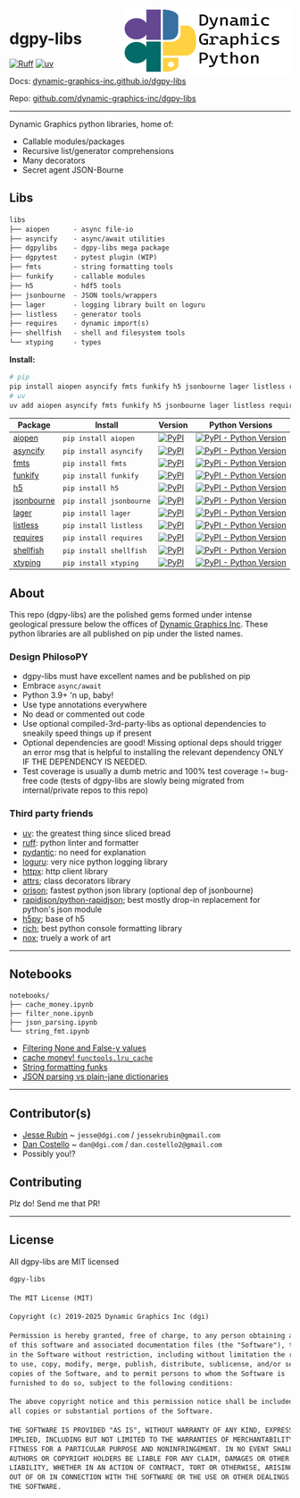 <a href="https://github.com/dynamic-graphics-inc/dgpy-libs">
<img align="right" src="https://github.com/dynamic-graphics-inc/dgpy-libs/blob/main/docs/images/dgpy_banner.svg?raw=true" alt="drawing" height="120" width="300"/>
</a>

# dgpy-libs

[![Ruff](https://img.shields.io/endpoint?url=https://raw.githubusercontent.com/astral-sh/ruff/main/assets/badge/v2.json)](https://github.com/astral-sh/ruff)
[![uv](https://img.shields.io/endpoint?url=https://raw.githubusercontent.com/astral-sh/uv/main/assets/badge/v0.json)](https://github.com/astral-sh/uv)

Docs:
[dynamic-graphics-inc.github.io/dgpy-libs](https://dynamic-graphics-inc.github.io/dgpy-libs/)

Repo:
[github.com/dynamic-graphics-inc/dgpy-libs](https://github.com/dynamic-graphics-inc/dgpy-libs)

---

Dynamic Graphics python libraries, home of:

- Callable modules/packages
- Recursive list/generator comprehensions
- Many decorators
- Secret agent JSON-Bourne

## Libs

```txt
libs
├── aiopen      - async file-io
├── asyncify    - async/await utilities
├── dgpylibs    - dgpy-libs mega package
├── dgpytest    - pytest plugin (WIP)
├── fmts        - string formatting tools
├── funkify     - callable modules
├── h5          - hdf5 tools
├── jsonbourne  - JSON tools/wrappers
├── lager       - logging library built on loguru
├── listless    - generator tools
├── requires    - dynamic import(s)
├── shellfish   - shell and filesystem tools
└── xtyping     - types
```

**Install:**

```bash
# pip
pip install aiopen asyncify fmts funkify h5 jsonbourne lager listless requires shellfish xtyping
# uv
uv add aiopen asyncify fmts funkify h5 jsonbourne lager listless requires shellfish xtyping
```

| Package                         | Install                  | Version                                                                                                                      | Python Versions                                                                                                                                        |
| ------------------------------- | ------------------------ | ---------------------------------------------------------------------------------------------------------------------------- | ------------------------------------------------------------------------------------------------------------------------------------------------------ |
| [aiopen](./libs/aiopen)         | `pip install aiopen`     | [![PyPI](https://img.shields.io/pypi/v/aiopen?style=flat-square&cacheSeconds=600)](https://pypi.org/project/aiopen/)         | [![PyPI - Python Version](https://img.shields.io/pypi/pyversions/aiopen?style=flat-square&cacheSeconds=600)](https://pypi.org/project/aiopen/)         |
| [asyncify](./libs/asyncify)     | `pip install asyncify`   | [![PyPI](https://img.shields.io/pypi/v/asyncify?style=flat-square&cacheSeconds=600)](https://pypi.org/project/asyncify/)     | [![PyPI - Python Version](https://img.shields.io/pypi/pyversions/asyncify?style=flat-square&cacheSeconds=600)](https://pypi.org/project/asyncify/)     |
| [fmts](./libs/fmts)             | `pip install fmts`       | [![PyPI](https://img.shields.io/pypi/v/fmts?style=flat-square&cacheSeconds=600)](https://pypi.org/project/fmts/)             | [![PyPI - Python Version](https://img.shields.io/pypi/pyversions/fmts?style=flat-square&cacheSeconds=600)](https://pypi.org/project/fmts/)             |
| [funkify](./libs/funkify)       | `pip install funkify`    | [![PyPI](https://img.shields.io/pypi/v/funkify?style=flat-square&cacheSeconds=600)](https://pypi.org/project/funkify/)       | [![PyPI - Python Version](https://img.shields.io/pypi/pyversions/funkify?style=flat-square&cacheSeconds=600)](https://pypi.org/project/funkify/)       |
| [h5](./libs/h5)                 | `pip install h5`         | [![PyPI](https://img.shields.io/pypi/v/h5?style=flat-square&cacheSeconds=600)](https://pypi.org/project/h5/)                 | [![PyPI - Python Version](https://img.shields.io/pypi/pyversions/h5?style=flat-square&cacheSeconds=600)](https://pypi.org/project/h5/)                 |
| [jsonbourne](./libs/jsonbourne) | `pip install jsonbourne` | [![PyPI](https://img.shields.io/pypi/v/jsonbourne?style=flat-square&cacheSeconds=600)](https://pypi.org/project/jsonbourne/) | [![PyPI - Python Version](https://img.shields.io/pypi/pyversions/jsonbourne?style=flat-square&cacheSeconds=600)](https://pypi.org/project/jsonbourne/) |
| [lager](./libs/lager)           | `pip install lager`      | [![PyPI](https://img.shields.io/pypi/v/lager?style=flat-square&cacheSeconds=600)](https://pypi.org/project/lager/)           | [![PyPI - Python Version](https://img.shields.io/pypi/pyversions/lager?style=flat-square&cacheSeconds=600)](https://pypi.org/project/lager/)           |
| [listless](./libs/listless)     | `pip install listless`   | [![PyPI](https://img.shields.io/pypi/v/listless?style=flat-square&cacheSeconds=600)](https://pypi.org/project/listless/)     | [![PyPI - Python Version](https://img.shields.io/pypi/pyversions/listless?style=flat-square&cacheSeconds=600)](https://pypi.org/project/listless/)     |
| [requires](./libs/requires)     | `pip install requires`   | [![PyPI](https://img.shields.io/pypi/v/requires?style=flat-square&cacheSeconds=600)](https://pypi.org/project/requires/)     | [![PyPI - Python Version](https://img.shields.io/pypi/pyversions/requires?style=flat-square&cacheSeconds=600)](https://pypi.org/project/requires/)     |
| [shellfish](./libs/shellfish)   | `pip install shellfish`  | [![PyPI](https://img.shields.io/pypi/v/shellfish?style=flat-square&cacheSeconds=600)](https://pypi.org/project/shellfish/)   | [![PyPI - Python Version](https://img.shields.io/pypi/pyversions/shellfish?style=flat-square&cacheSeconds=600)](https://pypi.org/project/shellfish/)   |
| [xtyping](./libs/xtyping)       | `pip install xtyping`    | [![PyPI](https://img.shields.io/pypi/v/xtyping?style=flat-square&cacheSeconds=600)](https://pypi.org/project/xtyping/)       | [![PyPI - Python Version](https://img.shields.io/pypi/pyversions/xtyping?style=flat-square&cacheSeconds=600)](https://pypi.org/project/xtyping/)       |

## About

This repo (dgpy-libs) are the polished gems formed under intense geological
pressure below the offices of [Dynamic Graphics Inc](http://dgi.com/). These
python libraries are all published on pip under the listed names.

### Design PhilosoPY

- dgpy-libs must have excellent names and be published on pip
- Embrace `async/await`
- Python 3.9+ 'n up, baby!
- Use type annotations everywhere
- No dead or commented out code
- Use optional compiled-3rd-party-libs as optional dependencies to sneakily
  speed things up if present
- Optional dependencies are good! Missing optional deps should trigger an error
  msg that is helpful to installing the relevant dependency ONLY IF THE
  DEPENDENCY IS NEEDED.
- Test coverage is usually a dumb metric and 100% test coverage `!=` bug-free
  code (tests of dgpy-libs are slowly being migrated from internal/private repos
  to this repo)

### Third party friends

- [uv](https://github.com/astral-sh/uv): the greatest thing since sliced bread
- [ruff](https://github.com/astral-sh/ruff): python linter and formatter
- [pydantic](https://pydantic-docs.helpmanual.io/): no need for explanation
- [loguru](https://github.com/Delgan/loguru): very nice python logging library
- [httpx](https://www.python-httpx.org/): http client library
- [attrs](https://github.com/python-attrs/attrs); class decorators library
- [orjson](https://github.com/ijl/orjson); fastest python json library (optional
  dep of jsonbourne)
- [rapidjson/python-rapidjson](https://github.com/python-rapidjson/python-rapidjson);
  best mostly drop-in replacement for python's json module
- [h5py](https://github.com/h5py/h5py); base of h5
- [rich](https://github.com/willmcgugan/rich); best python console formatting
  library
- [nox](https://github.com/theacodes/nox); truely a work of art

---

## Notebooks

```
notebooks/
├── cache_money.ipynb
├── filter_none.ipynb
├── json_parsing.ipynb
└── string_fmt.ipynb
```

- [Filtering None and False-y values](./notebooks/filter_none)
- [cache money! `functools.lru_cache`](./notebooks/cache_money)
- [String formatting funks](./notebooks/string_fmt)
- [JSON parsing vs plain-jane dictionaries](./notebooks/json_parsing)

---

## Contributor(s)

- [Jesse Rubin](https://github.com/jessekrubin) ~ `jesse@dgi.com` /
  `jessekrubin@gmail.com`
- [Dan Costello](https://github.com/dan-costello) ~ `dan@dgi.com` /
  `dan.costello2@gmail.com`
- Possibly you!?

## Contributing

Plz do! Send me that PR!

---

## License

All dgpy-libs are MIT licensed

```txt
dgpy-libs

The MIT License (MIT)

Copyright (c) 2019-2025 Dynamic Graphics Inc (dgi)

Permission is hereby granted, free of charge, to any person obtaining a copy
of this software and associated documentation files (the "Software"), to deal
in the Software without restriction, including without limitation the rights
to use, copy, modify, merge, publish, distribute, sublicense, and/or sell
copies of the Software, and to permit persons to whom the Software is
furnished to do so, subject to the following conditions:

The above copyright notice and this permission notice shall be included in
all copies or substantial portions of the Software.

THE SOFTWARE IS PROVIDED "AS IS", WITHOUT WARRANTY OF ANY KIND, EXPRESS OR
IMPLIED, INCLUDING BUT NOT LIMITED TO THE WARRANTIES OF MERCHANTABILITY,
FITNESS FOR A PARTICULAR PURPOSE AND NONINFRINGEMENT. IN NO EVENT SHALL THE
AUTHORS OR COPYRIGHT HOLDERS BE LIABLE FOR ANY CLAIM, DAMAGES OR OTHER
LIABILITY, WHETHER IN AN ACTION OF CONTRACT, TORT OR OTHERWISE, ARISING FROM,
OUT OF OR IN CONNECTION WITH THE SOFTWARE OR THE USE OR OTHER DEALINGS IN
THE SOFTWARE.
```
